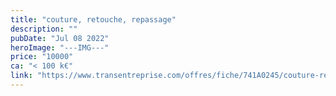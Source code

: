```yaml
---
title: "couture, retouche, repassage"
description: ""
pubDate: "Jul 08 2022"
heroImage: "---IMG---"
price: "10000"
ca: "< 100 k€"
link: "https://www.transentreprise.com/offres/fiche/741A0245/couture-retouche-repassage/auvergne-rhone-alpes/haute-savoie"
---
```


